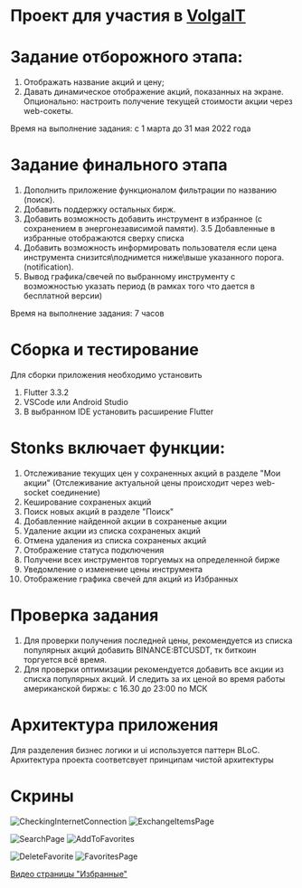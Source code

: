 # Проект для участия в [VolgaIT](https://volga-it.org/)

# Задание отборожного этапа:

1. Отображать название акций и цену;
2. Давать динамическое отображение акций, показанных на экране. Опционально: настроить получение текущей стоимости акции через web-сокеты.

Время на выполнение задания: c 1 марта до 31 мая 2022 года

# Задание финального этапа

1. Дополнить приложение функционалом фильтрации по названию (поиск).
2. Добавить поддержку остальных бирж.
3. Добавить возможность добавить инструмент в избранное (с сохранением в энергонезависимой памяти).
   3.5 Добавленные в избранные отображаются сверху списка
4. Добавить возможность информировать пользователя если цена инструмента снизится\поднимется ниже\выше указанного порога. (notification).
5. Вывод графика/свечей по выбранному инструменту с возможностью указать период (в рамках того что дается в бесплатной версии)

Время на выполнение задания: 7 часов

# Сборка и тестирование

Для сборки приложения необходимо установить

1. Flutter 3.3.2
2. VSCode или Android Studio
3. В выбранном IDE установить расширение Flutter

# Stonks включает функции:

1. Отслеживание текущих цен у сохраненных акций в разделе "Мои акции" (Отслеживание актуальной цены происходит через web-socket соединение)
2. Кеширование сохраненых акций
3. Поиск новых акций в разделе "Поиск"
4. Добавленние найденной акции в сохраненые акции
5. Удаление акции из списка сохраненых акций
6. Отмена удаления из списка сохраненых акций
7. Отображение статуса подключения
8. Получени всех инструментов торгуемых на определенной бирже
9. Уведомление о изменение цены инструмента
10. Отображение графика свечей для акций из Избранных

# Проверка задания

1. Для проверки получения последней цены, рекомендуется из списка популярных акций добавить BINANCE:BTCUSDT,
   тк биткоин торгуется всё время.
2. Для проверки оптимизации рекомендуется добавить все акции из списка популярных акций.
   И следить за их ценой во время работы американской биржы: с 16.30 до 23:00 по МСК
   
# Архитектура приложения

Для разделения бизнес логики и ui используется паттерн BLoC.
Архитектура проекта соответсвует принципам чистой архитектуры

# Скрины

![CheckingInternetConnection](https://user-images.githubusercontent.com/80877621/197196559-e8308121-83bf-45a5-8301-f41cb5868bbd.png)
![ExchangeItemsPage](https://user-images.githubusercontent.com/80877621/197196563-95d71166-e2d4-46e2-8f3a-5437129e16d6.png)

![SearchPage](https://user-images.githubusercontent.com/80877621/197196570-6e41b57e-357e-412d-bdc2-e39e651b6ced.png)
![AddToFavorites](https://user-images.githubusercontent.com/80877621/197196554-9a4f9dd3-6a11-46c8-9a98-0cdeaa2fe1e3.png)

![DeleteFavorite](https://user-images.githubusercontent.com/80877621/197196560-0681a248-07da-4a0d-a908-1f64822b82e4.png)
![FavoritesPage](https://user-images.githubusercontent.com/80877621/197196566-2d918ab5-a9c5-43ef-bb95-367c51ba97fa.png)

[Видео страницы "Избранные"](https://user-images.githubusercontent.com/80877621/196953693-2a52bcc6-482a-4229-bd45-f478b6dd2ed2.MP4)




